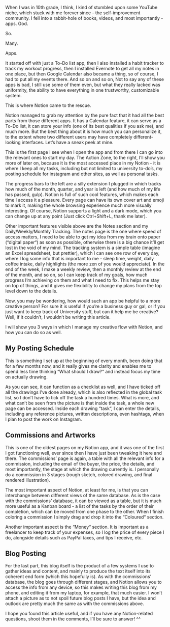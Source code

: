When I was in 10th grade, I think, I kind of stumbled upon some YouTube niche, which stuck with me forever since - the self-improvement community. I fell into a rabbit-hole of books, videos, and most importantly - apps. God. 

So. 

Many. 

Apps.

It started off with just a To-Do list app, then I also installed a habit tracker to track my workout progress, then I installed Evernote to get all my notes in one place, but then Google Calendar also became a thing, so of course, I had to put all my events there. And so on and so on, Not to say any of these apps is bad, I still use some of them even, but what they really lacked was uniformity, the ability to have everything in one trustworthy, customizable system.

This is where Notion came to the rescue.

Notion managed to grab my attention by the pure fact that it had all the best parts from those different apps. It has a Calendar feature, it can serve as a To-Do list, it can store your info (one of its best qualities if you ask me), and much more. But the best thing about it is how much you can personalize it, to the extent where two different users may have completely different-looking interfaces. Let’s have a sneak peek at mine.

This is the first page I see when I open the app and from there I can go into the relevant ones to start my day. The Action Zone, to the right, I’ll show you more of later on, because it is the most accessed place in my Notion - it is where I keep all my tasks, including but not limited to university to-do’s, my posting schedule for instagram and other sites, as well as personal tasks.

The progress bars to the left are a silly extension I plugged in which tracks how much of the month, quarter, and year is left (and how much of my life has passed, gulp). Notion is full of such cool features, which makes each time I access it a pleasure. Every page can have its own cover art and emoji to mark it, making the whole browsing experience much more visually interesting. Of course, Notion supports a light and a dark mode, which you can change up at any point (Just click Ctrl+Shift+L, thank me later).
 
Other important features visible above are the Notes section and my Daily/Weekly/Monthly Tracking. The notes page is the one where speed of access matters, I need to be able to get my idea from my brain onto paper (“digital paper“) as soon as possible, otherwise there is a big chance it’ll get lost in the void of my mind. The tracking system is a simple table (imagine an Excel spreadsheet, but prettier), which I can see one row of every day, where I log some info that is important to me - sleep time, weight, daily coffee intake, daily highlights (the more zen of you would appreciate). In the end of the week, I make a weekly review, then a monthly review at the end of the month, and so on, so I can keep track of my goals, how much progress I’m achieving on them and what I need to fix. This helps me stay on top of things, and it gives me flexibility to change my plans from the top level down to the details.

Now, you may be wondering, how would such an app be helpful to a more creative person? For sure it is useful if you’re a business guy or gal, or if you just want to keep track of University stuff, but can it help me be creative? Well, if it couldn’t, I wouldn’t be writing this article.

I will show you 3 ways in which I manage my creative flow with Notion, and how you can do so as well. 

## My Posting Schedule

This is something I set up at the beginning of every month, been doing that for a few months now, and it really gives me clarity and enables me to spend less time thinking “What should I draw?“ and instead focus my time on actually drawing.

As you can see, it can function as a checklist as well, and I have ticked off all the drawings I’ve done already, which is also reflected in the global task list, so I don’t have to tick off the task a hundred times. What is more, and what can’t be seen from the picture is that inside the task, a whole new page can be accessed. Inside each drawing “task“, I can enter the details, including any reference pictures, written descriptions, even hashtags, when I plan to post the work on Instagram.

## Commissions and Artworks

This is one of the oldest pages on my Notion app, and it was one of the first I got functioning well, ever since then I have just been tweaking it here and there. The commissions’ page is again, a table with all the relevant info for a commission, including the email of the buyer, the price, the details, and most importantly, the stage at which the drawing currently is. I personally do a commission in 3 stages (rough sketch, colored drawing, and final rendered illustration).

The most important aspect of Notion, at least for me, is that you can interchange between different views of the same database. As is the case with the commissions’ database, it can be viewed as a table, but it is much more useful as a Kanban board - a list of the tasks by the order of their completion, which can be moved from one phase to the other. When I finish coloring a commission I simply drag and drop it into the “Coloured“ section. 
 
Another important aspect is the “Money“ section. It is important as a freelancer to keep track of your expenses, so I log the price of every piece I do, alongside details such as PayPal taxes, and tips I receive, etc.

## Blog Posting

For the last part, this blog itself is the product of a few systems I use to gather ideas and content, and mainly to produce the text itself into its coherent end form (which this hopefully is). As with the commissions’ database, the blog goes through different stages, and Notion allows you to access the info from any device, so this makes writing this blog from my phone, and editing it from my laptop, for example, that much easier. I won’t attach a picture as to not spoil future blog posts I have, but the idea and outlook are pretty much the same as with the commissions above.

I hope you found this article useful, and if you have any Notion-related questions, shoot them in the comments, I’ll be sure to answer! ^^